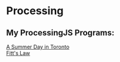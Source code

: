 # Processing
## My ProcessingJS Programs:

[A Summer Day in Toronto](https://bit.ly/20lrezb?#s/61739)<br/>
[Fitt's Law](https://bit.ly/20lrezb?#s/61745)
